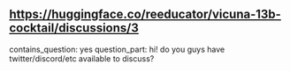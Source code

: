 ## https://huggingface.co/reeducator/vicuna-13b-cocktail/discussions/3

contains_question: yes
question_part: hi! do you guys have twitter/discord/etc available to discuss?